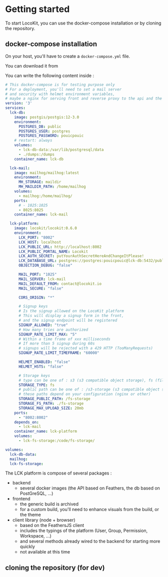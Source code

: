 # Getting started

To start LocoKit, you can use the docker-compose installation
or by cloning the repository.

## docker-compose installation

On your host, you'll have to create a `docker-compose.yml` file.

You can download it from 

You can write the following content inside  :

```yaml
# This docker-compose is for testing purpose only
# For a deployment, you'll need to set a mail server
# and security with helmet environment variables,
# maybe a nginx for serving front and reverse proxy to the api and the file storage.
version: '3'
services:
  lck-db:
    image: postgis/postgis:12-3.0
    environment:
      POSTGRES_DB: public
      POSTGRES_USER: postgres
      POSTGRES_PASSWORD: pouicpouic
    # restart: always
    volumes:
      - lck-db-data:/var/lib/postgresql/data
      - ./dumps:/dumps
    container_name: lck-db

  lck-mail:
    image: mailhog/mailhog:latest
    environment:
      MH_STORAGE: maildir
      MH_MAILDIR_PATH: /home/mailhog
    volumes:
      - mailhog:/home/mailhog/
    ports:
      # - 1025:1025
      - 8025:8025
    container_name: lck-mail

  lck-platform:
    image: locokit/locokit:0.6.0
    environment:
      LCK_PORT: "8002"
      LCK_HOST: localhost
      LCK_PUBLIC_URL: http://localhost:8002
      LCK_PUBLIC_PORTAL_NAME: Locokit
      LCK_AUTH_SECRET: putYourAuthSecretHereAndChangeItPlease!
      LCK_DATABASE_URL: postgres://postgres:pouicpouic@lck-db:5432/public
      OBJECTION_DEBUG: "false"

      MAIL_PORT: "1025"
      MAIL_SERVER: lck-mail
      MAIL_DEFAULT_FROM: contact@locokit.io
      MAIL_SECURE: "false"

      CORS_ORIGIN: "*"

      # Signup keys
      # Is the signup allowed on the LocoKit platform
      # This will display a signup form in the front,
      # and the signup endpoint will be registered
      SIGNUP_ALLOWED: "true"
      # How many tries are authorized
      SIGNUP_RATE_LIMIT_MAX: "5"
      # Within a time frame of xxx milliseconds
      # If more than 5 signup during 60s
      # signups will be rejected with a 429 HTTP (TooManyRequests)
      SIGNUP_RATE_LIMIT_TIMEFRAME: "60000"

      HELMET_ENABLED: "false"
      HELMET_HSTS: "false"

      # Storage keys
      # type can be one of : s3 (s3 compatible object storage), fs (file system)
      STORAGE_TYPE: fs
      # public path can be one of : /s3-storage (s3 compatible object storage), /fs-storage (file system)
      # these paths depend on your configuration (nginx or other)
      STORAGE_PUBLIC_PATH: /fs-storage
      STORAGE_FS_PATH: ./fs-storage
      STORAGE_MAX_UPLOAD_SIZE: 20mb
    ports:
      - "8002:8002"
    depends_on:
      - lck-mail
    container_name: lck-platform
    volumes:
      - lck-fs-storage:/code/fs-storage/

volumes:
  lck-db-data:
  mailhog:
  lck-fs-storage:
```

The LCK platform is compose of several packages :

* backend
  * several docker images (the API based on Feathers, the db based on PostGreSQL, ...)
* frontend
  * the generic build is archived
  * for a custom build, you'll need to enhance visuals from the build, or the theme
* client library (node + browser)
  * based on the FeathersJS client
  * includes the typings of the platform (User, Group, Permission, Workspace, ...)
  * and several methods already wired to the backend for starting more quickly
  * not available at this time

## cloning the repository (for dev)